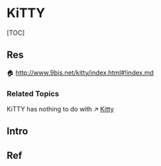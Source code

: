 # KiTTY

[TOC]



## Res
🏠 http://www.9bis.net/kitty/index.html#!index.md


### Related Topics
KiTTY has nothing to do with ↗ [Kitty](../../../../../../🔑%20CS%20Core/🥷🏼%20Operating%20Systems%20(Engineering%20Part)/🐚%20Shell%20&%20Terminals%20(Console)/Terminal%20Emulators/📌%20Pseudo%20tty%20(pty)%20Based/Kitty.md)



## Intro



## Ref

